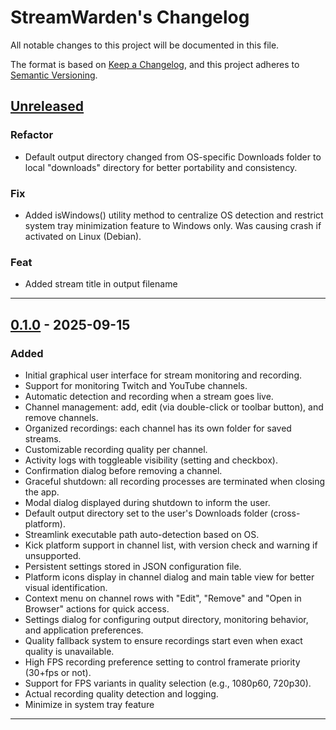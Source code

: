 # StreamWarden's Changelog

All notable changes to this project will be documented in this file.

The format is based on [Keep a Changelog](https://keepachangelog.com/en/1.0.0/),
and this project adheres to [Semantic Versioning](https://semver.org/spec/v2.0.0.html).

## [Unreleased]

### Refactor
- Default output directory changed from OS-specific Downloads folder to local "downloads" directory for better portability and consistency.

### Fix
- Added isWindows() utility method to centralize OS detection and restrict system tray minimization feature to Windows only. Was causing crash if activated on Linux (Debian).

### Feat
- Added stream title in output filename

---

## [0.1.0] - 2025-09-15

### Added
- Initial graphical user interface for stream monitoring and recording.
- Support for monitoring Twitch and YouTube channels.
- Automatic detection and recording when a stream goes live.
- Channel management: add, edit (via double-click or toolbar button), and remove channels.
- Organized recordings: each channel has its own folder for saved streams.
- Customizable recording quality per channel.
- Activity logs with toggleable visibility (setting and checkbox).
- Confirmation dialog before removing a channel.
- Graceful shutdown: all recording processes are terminated when closing the app.
- Modal dialog displayed during shutdown to inform the user.
- Default output directory set to the user's Downloads folder (cross-platform).
- Streamlink executable path auto-detection based on OS.
- Kick platform support in channel list, with version check and warning if unsupported.
- Persistent settings stored in JSON configuration file.
- Platform icons display in channel dialog and main table view for better visual identification.
- Context menu on channel rows with "Edit", "Remove" and "Open in Browser" actions for quick access.
- Settings dialog for configuring output directory, monitoring behavior, and application preferences.
- Quality fallback system to ensure recordings start even when exact quality is unavailable.
- High FPS recording preference setting to control framerate priority (30+fps or not).
- Support for FPS variants in quality selection (e.g., 1080p60, 720p30).
- Actual recording quality detection and logging.
- Minimize in system tray feature

---

[Unreleased]: https://github.com/YouG-o/StreamWarden/compare/v0.1.0...HEAD
[0.1.0]: https://github.com/YouG-o/StreamWarden/releases/tag/v0.1.0
